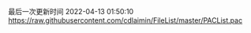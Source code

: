 最后一次更新时间 2022-04-13 01:50:10
https://raw.githubusercontent.com/cdlaimin/FileList/master/PACList.pac

